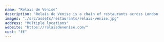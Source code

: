 ```yaml
---
name: "Relais de Venise"
description: "Relais de Venise is a chain of restaurants across London, Paris and various other cities. Their formula is very easy: they serve steak frites and a salad to start. You can choose from a selection of French wine, cheese, and freshly in-house made desserts. The London branches are usually quite busy, especially in the evening, but turn-over is high as well so the wait isn’t too long. "
images: "./src/assets/restaurants/relais-venise.jpg"
address: "Multiple locations"
website: "https://relaisdevenise.com/"
cost: "££"
---
```

